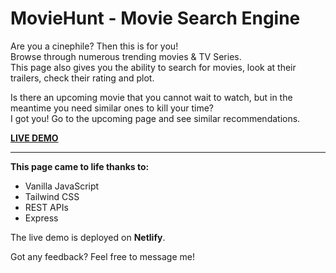 # MovieHunt - Movie Search Engine

Are you a cinephile? Then this is for you!<br/>Browse through numerous trending movies & TV Series.   
This page also gives you the ability to search for movies, look at their trailers, check their rating and plot.  

Is there an upcoming movie that you cannot wait to watch, but in the meantime you need similar ones to kill your time? <br/>
I got you! Go to the upcoming page and see similar recommendations.

[**LIVE DEMO**](https://moviehunttt.netlify.app/)

---

**This page came to life thanks to:**
 * Vanilla JavaScript
 * Tailwind CSS
 * REST APIs
 * Express

The live demo is deployed on **Netlify**.

Got any feedback? Feel free to message me!
